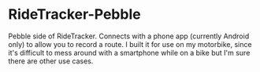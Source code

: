 RideTracker-Pebble
==================

Pebble side of RideTracker. Connects with a phone app (currently Android only) to allow you to record a route. I built it for use on my motorbike, since it's difficult to mess around with a smartphone while on a bike but I'm sure there are other use cases.
